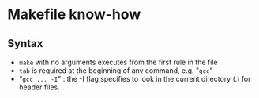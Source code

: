 # Makefile know-how


## Syntax
- `make` with no arguments executes from the first rule in the file
- `tab` is required at the beginning of any command, e.g. "`gcc`"
- "`gcc ... -I`" : the -I flag specifies to look in the current directory (.) for header files.